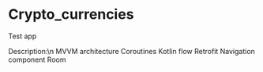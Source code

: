 # Crypto_currencies
Test app

Description:\n
MVVM architecture
Coroutines
Kotlin flow
Retrofit
Navigation component
Room

